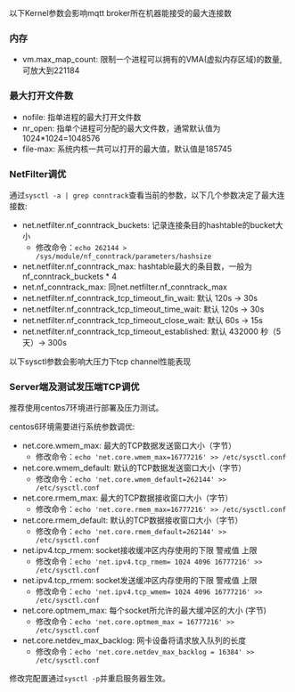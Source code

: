 以下Kernel参数会影响mqtt broker所在机器能接受的最大连接数

### 内存

* vm.max_map_count: 限制一个进程可以拥有的VMA(虚拟内存区域)的数量, 可放大到221184

### 最大打开文件数

* nofile: 指单进程的最大打开文件数
* nr_open: 指单个进程可分配的最大文件数，通常默认值为1024*1024=1048576
* file-max: 系统内核一共可以打开的最大值，默认值是185745

### NetFilter调优

通过`sysctl -a | grep conntrack`查看当前的参数，以下几个参数决定了最大连接数:

* net.netfilter.nf_conntrack_buckets: 记录连接条目的hashtable的bucket大小
    * 修改命令：`echo 262144 > /sys/module/nf_conntrack/parameters/hashsize`
* net.netfilter.nf_conntrack_max: hashtable最大的条目数，一般为nf_conntrack_buckets * 4
* net.nf_conntrack_max: 同net.netfilter.nf_conntrack_max
* net.netfilter.nf_conntrack_tcp_timeout_fin_wait: 默认 120s -> 30s
* net.netfilter.nf_conntrack_tcp_timeout_time_wait: 默认 120s -> 30s
* net.netfilter.nf_conntrack_tcp_timeout_close_wait: 默认 60s -> 15s
* net.netfilter.nf_conntrack_tcp_timeout_established: 默认 432000 秒（5天）-> 300s


以下sysctl参数会影响大压力下tcp channel性能表现

### Server端及测试发压端TCP调优

推荐使用centos7环境进行部署及压力测试。

centos6环境需要进行系统参数调优: 
* net.core.wmem_max: 最大的TCP数据发送窗口大小（字节）
  * 修改命令：`echo 'net.core.wmem_max=16777216' >> /etc/sysctl.conf`
* net.core.wmem_default: 默认的TCP数据发送窗口大小（字节）
  * 修改命令：`echo 'net.core.wmem_default=262144' >> /etc/sysctl.conf`
* net.core.rmem_max: 最大的TCP数据接收窗口大小（字节）
  * 修改命令：`echo 'net.core.rmem_max=16777216' >> /etc/sysctl.conf`
* net.core.rmem_default: 默认的TCP数据接收窗口大小（字节）
  * 修改命令：`echo 'net.core.rmem_default=262144' >> /etc/sysctl.conf`
* net.ipv4.tcp_rmem: socket接收缓冲区内存使用的下限  警戒值  上限
  * 修改命令：`echo 'net.ipv4.tcp_rmem= 1024 4096 16777216' >> /etc/sysctl.conf`
* net.ipv4.tcp_rmem: socket发送缓冲区内存使用的下限  警戒值  上限
  * 修改命令：`echo 'net.ipv4.tcp_wmem= 1024 4096 16777216' >> /etc/sysctl.conf`
* net.core.optmem_max: 每个socket所允许的最大缓冲区的大小 (字节)
  * 修改命令：`echo 'net.core.optmem_max = 16777216' >> /etc/sysctl.conf`
* net.core.netdev_max_backlog: 网卡设备将请求放入队列的长度
  * 修改命令：`echo 'net.core.netdev_max_backlog = 16384' >> /etc/sysctl.conf`

修改完配置通过`sysctl -p`并重启服务器生效。


